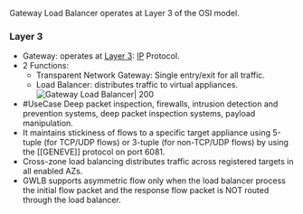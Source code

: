 Gateway Load Balancer operates at Layer 3 of the OSI model.

### Layer 3

- Gateway: operates at [Layer 3](OSI.md#Layer%203): [IP](TCP-IP.md#IP%20Features) Protocol.
- 2 Functions: 
	- Transparent Network Gateway: Single entry/exit for all traffic.
	- Load Balancer: distributes traffic to virtual appliances.
	 ![Gateway Load Balancer| 200](gwlb.png)
- #UseCase Deep packet inspection, firewalls, intrusion detection and prevention systems, deep packet inspection systems, payload manipulation.
- It maintains stickiness of flows to a specific target appliance using 5-tuple (for TCP/UDP flows) or 3-tuple (for non-TCP/UDP flows) by using the [[GENEVE]] protocol on port 6081.
- Cross-zone load balancing distributes traffic across registered targets in all enabled AZs.
- GWLB supports asymmetric flow only when the load balancer process the initial flow packet and the response flow packet is NOT routed through the load balancer.